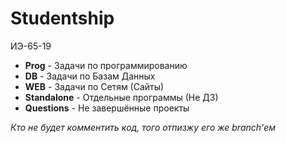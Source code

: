 # Studentship
ИЭ-65-19

* **Prog** - Задачи по программированию  
* **DB** - Задачи по Базам Данных  
* **WEB** - Задачи по Сетям (Сайты)  
* **Standalone** - Отдельные программы (Не ДЗ)
* **Questions** - Не завершённые проекты  
  
_Кто не будет комментить код, того отпизжу его же branch'ем_
